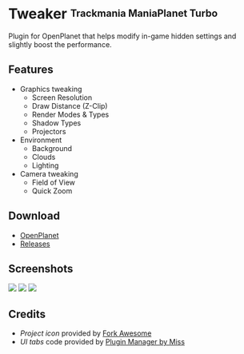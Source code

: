 # Tweaker <sup><sub>Trackmania ManiaPlanet Turbo</sub></sup>
Plugin for OpenPlanet that helps modify in-game hidden settings and slightly boost the performance.

## Features
* Graphics tweaking
    * Screen Resolution
    * Draw Distance (Z-Clip)
    * Render Modes & Types
    * Shadow Types
    * Projectors
* Environment
    * Background
    * Clouds
    * Lighting
* Camera tweaking
    * Field of View
    * Quick Zoom

## Download
* [OpenPlanet](https://openplanet.nl/files/126)
* [Releases](https://gitlab.com/fentrasLABS/openplanet/tweaker/-/releases)

## Screenshots

![](_git/1.png)
![](_git/2.png)
![](_git/3.png)

## Credits

- *Project icon* provided by [Fork Awesome](https://forkaweso.me/)
- *UI tabs* code provided by [Plugin Manager by Miss](https://github.com/openplanet-nl/plugin-manager/tree/master/src/Interface)
